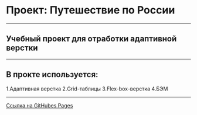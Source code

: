 # Проект: Путешествие по России
****
## Учебный проект для отработки адаптивной верстки
***
## В прокте используется:
1.Адаптивная верстка
2.Grid-таблицы
3.Flex-box-верстка
4.БЭМ
 ****
[Cсылка на GitHubes Pages](https://github.com/KotovOleg37/russian-travel) 


